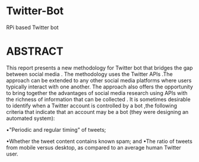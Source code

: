# Twitter-Bot
RPi based Twitter bot 

# ABSTRACT
This report presents a new methodology for Twitter bot that bridges the gap between social media . The methodology uses the Twitter APIs .The approach can be extended to any other social media platforms where users typically interact with one another. The approach also offers the opportunity to bring together the advantages of social media research using APIs with the richness of information that can be collected .
It is sometimes desirable to identify when a Twitter account is controlled by a bot ,the following criteria that indicate that an account may be a bot (they were designing an automated system):

•"Periodic and regular timing" of tweets;

•Whether the tweet content contains known spam; and
•The ratio of tweets from mobile versus desktop, as compared to an average human Twitter user.
